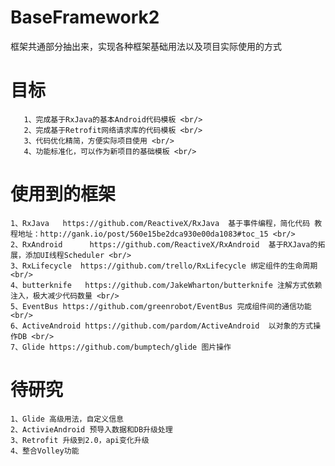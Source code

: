 # BaseFramework2
 框架共通部分抽出来，实现各种框架基础用法以及项目实际使用的方式

# 目标
       1、完成基于RxJava的基本Android代码模板 <br/>
       2、完成基于Retrofit网络请求库的代码模板 <br/>
       3、代码优化精简，方便实际项目使用 <br/>
       4、功能标准化，可以作为新项目的基础模板 <br/>

# 使用到的框架
    1、RxJava   https://github.com/ReactiveX/RxJava  基于事件编程，简化代码 教程地址：http://gank.io/post/560e15be2dca930e00da1083#toc_15 <br/>
    2、RxAndroid      https://github.com/ReactiveX/RxAndroid  基于RXJava的拓展，添加UI线程Scheduler <br/>
    3、RxLifecycle  https://github.com/trello/RxLifecycle 绑定组件的生命周期  <br/>
    4、butterknife   https://github.com/JakeWharton/butterknife 注解方式依赖注入，极大减少代码数量 <br/>
    5、EventBus https://github.com/greenrobot/EventBus 完成组件间的通信功能 <br/>
    6、ActiveAndroid https://github.com/pardom/ActiveAndroid  以对象的方式操作DB <br/>
    7、Glide https://github.com/bumptech/glide 图片操作

# 待研究
    1、Glide 高级用法，自定义信息
    2、ActivieAndroid 预导入数据和DB升级处理
    3、Retrofit 升级到2.0，api变化升级
    4、整合Volley功能
